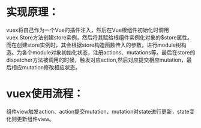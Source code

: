 
# 实现原理：
  vuex将自己作为一个Vue的插件注入，然后在Vue根组件初始化时调用vuex.Store方法创建store实例，然后将其赋给根组件实例化对象的$store属性。而在创建store实例时，其会根据store构造函数传入的参数，进行module树构造。为各个module对象初始化状态，注册actions、mutations等。最后在store的dispatcher方法被调用的时候，触发对应action,然后对应提交相应mutation，最后相应mutation修改相应状态。

# vuex使用流程：
  组件view触发action、action提交mutation、mutation对state进行更新，state变化则更新组件view。
